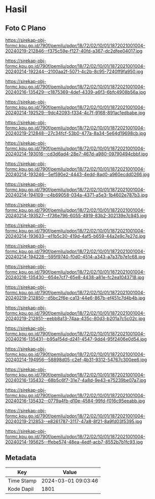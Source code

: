 # Hasil

## Foto C Plano

https://sirekap-obj-formc.kpu.go.id/790f/pemilu/pdpr/18/72/02/10/01/1872021001004-20240219-212846--f375c59e-f127-40fd-a367-dc2dfee04017.jpg

https://sirekap-obj-formc.kpu.go.id/790f/pemilu/pdpr/18/72/02/10/01/1872021001004-20240214-192244--2100aa2f-5071-4c2b-8c95-7240ff9fa950.jpg

https://sirekap-obj-formc.kpu.go.id/790f/pemilu/pdpr/18/72/02/10/01/1872021001004-20240216-135429--c1875369-4def-4339-a6f3-6bfc4908b56a.jpg

https://sirekap-obj-formc.kpu.go.id/790f/pemilu/pdpr/18/72/02/10/01/1872021001004-20240214-192529--9dc42093-f334-4c7f-9168-891ac1edbabe.jpg

https://sirekap-obj-formc.kpu.go.id/790f/pemilu/pdpr/18/72/02/10/01/1872021001004-20240219-212848--27c34fcf-53b0-477a-8a34-5e64d19698cb.jpg

https://sirekap-obj-formc.kpu.go.id/790f/pemilu/pdpr/18/72/02/10/01/1872021001004-20240214-193016--cd3d6ad4-28e7-467d-a980-09790494cbbf.jpg

https://sirekap-obj-formc.kpu.go.id/790f/pemilu/pdpr/18/72/02/10/01/1872021001004-20240214-193246--5ef590e2-4443-4edd-8ad0-a960ecdd0266.jpg

https://sirekap-obj-formc.kpu.go.id/790f/pemilu/pdpr/18/72/02/10/01/1872021001004-20240214-194109--c4b69058-034a-4371-a5e3-1b4602e787b3.jpg

https://sirekap-obj-formc.kpu.go.id/790f/pemilu/pdpr/18/72/02/10/01/1872021001004-20240214-193527--f736e796-6055-4919-83b2-302139e7c945.jpg

https://sirekap-obj-formc.kpu.go.id/790f/pemilu/pdpr/18/72/02/10/01/1872021001004-20240214-193633--e11b5c30-419d-4af5-b659-44a2e9c7e27d.jpg

https://sirekap-obj-formc.kpu.go.id/790f/pemilu/pdpr/18/72/02/10/01/1872021001004-20240214-194228--595f9740-f0d0-4514-a343-a7a37b7e1c68.jpg

https://sirekap-obj-formc.kpu.go.id/790f/pemilu/pdpr/18/72/02/10/01/1872021001004-20240216-135430--654e7cf7-65e8-4438-a81e-fc2ea1043718.jpg

https://sirekap-obj-formc.kpu.go.id/790f/pemilu/pdpr/18/72/02/10/01/1872021001004-20240219-212850--d5bc2f6e-ca13-44e6-867b-ef451c7d4b4b.jpg

https://sirekap-obj-formc.kpu.go.id/790f/pemilu/pdpr/18/72/02/10/01/1872021001004-20240219-212851--eebb8a13-74aa-435c-80d3-b201a7c5c02c.jpg

https://sirekap-obj-formc.kpu.go.id/790f/pemilu/pdpr/18/72/02/10/01/1872021001004-20240216-135431--b95a154d-d241-4547-9dd4-95f2406e0d54.jpg

https://sirekap-obj-formc.kpu.go.id/790f/pemilu/pdpr/18/72/02/10/01/1872021001004-20240214-194956--58898d05-c2ef-4b31-9312-54767c300ee6.jpg

https://sirekap-obj-formc.kpu.go.id/790f/pemilu/pdpr/18/72/02/10/01/1872021001004-20240216-135432--68b5c6f7-31e7-4a8d-9e43-e75239be07a7.jpg

https://sirekap-obj-formc.kpu.go.id/790f/pemilu/pdpr/18/72/02/10/01/1872021001004-20240216-135432--0779a4fb-d10e-4584-99fd-f016c95eeabb.jpg

https://sirekap-obj-formc.kpu.go.id/790f/pemilu/pdpr/18/72/02/10/01/1872021001004-20240219-212853--e8261787-3117-47a8-8f21-8a9fd03f5395.jpg

https://sirekap-obj-formc.kpu.go.id/790f/pemilu/pdpr/18/72/02/10/01/1872021001004-20240214-195625--ffebe574-48ea-4edf-acb7-8552b7b1fc93.jpg


## Metadata

| Key        | Value               |
| ---------- | ------------------- |
| Time Stamp | 2024-03-01 09:03:46 |
| Kode Dapil | 1801                |




